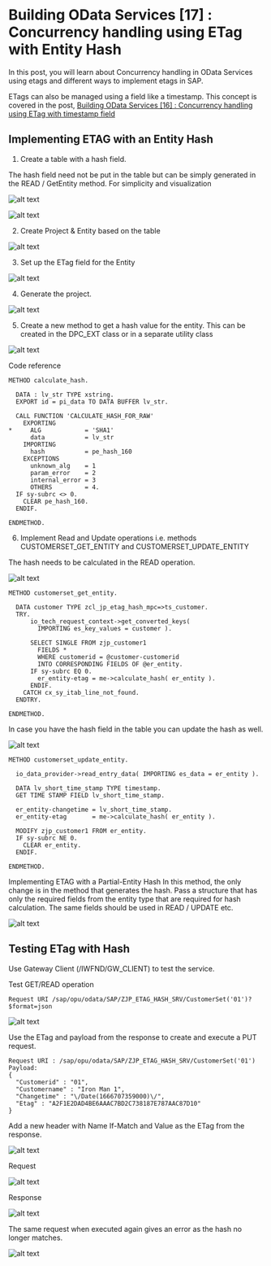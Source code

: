 # Building OData Services [17] : Concurrency handling using ETag with Entity Hash 

In this post, you will learn about Concurrency handling in OData Services using etags and different ways to implement etags in SAP.

ETags can also be managed using a field like a timestamp. This concept is covered in the post, [Building OData Services [16] : Concurrency handling using ETag with timestamp field](https://discoveringabap.com/2022/11/17/building-odata-services-16-concurrency-handling-using-etag-with-timestamp-field/)

## Implementing ETAG with an Entity Hash

1. Create a table with a hash field.

The hash field need not be put in the table but can be simply generated in the READ / GetEntity method. For simplicity and visualization

![alt text](image-257.png)

![alt text](image-258.png)

2. Create Project & Entity based on the table

![alt text](image-259.png)

3. Set up the ETag field for the Entity

![alt text](image-260.png)

4. Generate the project.

![alt text](image-261.png)

5. Create a new method to get a hash value for the entity. This can be created in the DPC_EXT class or in a separate utility class

![alt text](image-262.png)

Code reference

```
METHOD calculate_hash.

  DATA : lv_str TYPE xstring.
  EXPORT id = pi_data TO DATA BUFFER lv_str.

  CALL FUNCTION 'CALCULATE_HASH_FOR_RAW'
    EXPORTING
*     ALG            = 'SHA1'
      data           = lv_str
    IMPORTING
      hash           = pe_hash_160
    EXCEPTIONS
      unknown_alg    = 1
      param_error    = 2
      internal_error = 3
      OTHERS         = 4.
  IF sy-subrc <> 0.
    CLEAR pe_hash_160.
  ENDIF.

ENDMETHOD.
```

6. Implement Read and Update operations i.e. methods CUSTOMERSET_GET_ENTITY and CUSTOMERSET_UPDATE_ENTITY

The hash needs to be calculated in the READ operation.

![alt text](image-263.png)

```
METHOD customerset_get_entity.

  DATA customer TYPE zcl_jp_etag_hash_mpc=>ts_customer.
  TRY.
      io_tech_request_context->get_converted_keys(
        IMPORTING es_key_values = customer ).

      SELECT SINGLE FROM zjp_customer1
        FIELDS *
        WHERE customerid = @customer-customerid
        INTO CORRESPONDING FIELDS OF @er_entity.
      IF sy-subrc EQ 0.
        er_entity-etag = me->calculate_hash( er_entity ).
      ENDIF.
    CATCH cx_sy_itab_line_not_found.
  ENDTRY.

ENDMETHOD.
```

In case you have the hash field in the table you can update the hash as well.

![alt text](image-264.png)

```
METHOD customerset_update_entity.

  io_data_provider->read_entry_data( IMPORTING es_data = er_entity ).

  DATA lv_short_time_stamp TYPE timestamp.
  GET TIME STAMP FIELD lv_short_time_stamp.

  er_entity-changetime = lv_short_time_stamp.
  er_entity-etag       = me->calculate_hash( er_entity ).

  MODIFY zjp_customer1 FROM er_entity.
  IF sy-subrc NE 0.
    CLEAR er_entity.
  ENDIF.

ENDMETHOD.
```

Implementing ETAG with a Partial-Entity Hash
In this method, the only change is in the method that generates the hash. Pass a structure that has only the required fields from the entity type that are required for hash calculation. The same fields should be used in READ / UPDATE etc.

![alt text](image-265.png)

## Testing ETag with Hash

Use Gateway Client (/IWFND/GW_CLIENT) to test the service.

Test GET/READ operation

```
Request URI /sap/opu/odata/SAP/ZJP_ETAG_HASH_SRV/CustomerSet('01')?$format=json
```
![alt text](image-266.png)

Use the ETag and payload from the response to create and execute a PUT request.

```
Request URI : /sap/opu/odata/SAP/ZJP_ETAG_HASH_SRV/CustomerSet('01')
Payload:
{
  "Customerid" : "01",
  "Customername" : "Iron Man 1",
  "Changetime" : "\/Date(1666707359000)\/",
  "Etag" : "A2F1E2DAD4BE6AAAC7BD2C738187E787AAC87D10"
}
```

Add a new header with Name If-Match and Value as the ETag from the response.

![alt text](image-267.png)

Request

![alt text](image-268.png)

Response

![alt text](image-269.png)

The same request when executed again gives an error as the hash no longer matches.

![alt text](image-270.png)